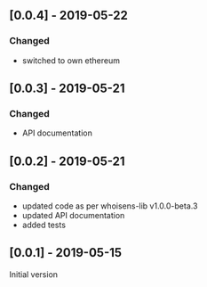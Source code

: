 ## [0.0.4] - 2019-05-22

### Changed

- switched to own ethereum


## [0.0.3] - 2019-05-21

### Changed

- API documentation


## [0.0.2] - 2019-05-21

### Changed

- updated code as per whoisens-lib v1.0.0-beta.3
- updated API documentation
- added tests


## [0.0.1] - 2019-05-15

Initial version

